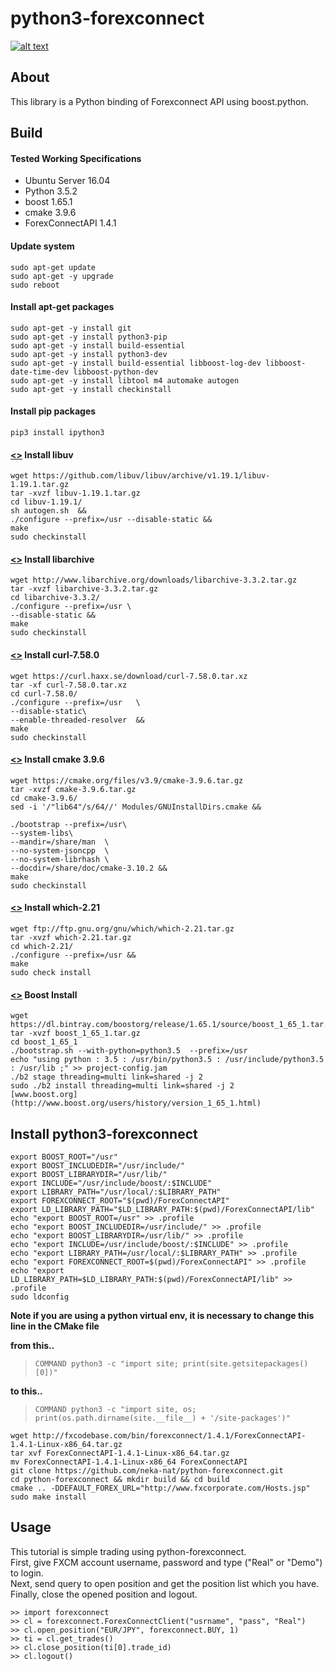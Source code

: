 python3-forexconnect
===================

[![alt text](https://travis-ci.org/neka-nat/python-forexconnect.svg?branch=master)](https://travis-ci.org/neka-nat/python-forexconnect)

About
------
This library is a Python binding of Forexconnect API
using boost.python.

Build
-----

#### Tested Working Specifications   
- Ubuntu Server 16.04
- Python 3.5.2
- boost 1.65.1  
- cmake 3.9.6  
- ForexConnectAPI 1.4.1 

#### Update system
    sudo apt-get update
    sudo apt-get -y upgrade
    sudo reboot

#### Install apt-get packages
    sudo apt-get -y install git
    sudo apt-get -y install python3-pip
    sudo apt-get -y install build-essential
    sudo apt-get -y install python3-dev
    sudo apt-get -y install build-essential libboost-log-dev libboost-date-time-dev libboost-python-dev
    sudo apt-get -y install libtool m4 automake autogen
    sudo apt-get -y install checkinstall

#### Install pip packages
    pip3 install ipython3

#### [<>](http://www.linuxfromscratch.org/blfs/view/cvs/general/libuv.html)  Install libuv 

    wget https://github.com/libuv/libuv/archive/v1.19.1/libuv-1.19.1.tar.gz
    tar -xvzf libuv-1.19.1.tar.gz
    cd libuv-1.19.1/
    sh autogen.sh  &&
    ./configure --prefix=/usr --disable-static &&
    make
    sudo checkinstall

#### [<>](http://linuxfromscratch.org/blfs/view/svn/general/libarchive.html)  Install libarchive  

    wget http://www.libarchive.org/downloads/libarchive-3.3.2.tar.gz
    tar -xvzf libarchive-3.3.2.tar.gz
    cd libarchive-3.3.2/
    ./configure --prefix=/usr \
    --disable-static &&
    make
    sudo checkinstall

#### [<>](http://linuxfromscratch.org/blfs/view/svn/basicnet/curl.html) Install curl-7.58.0  

    wget https://curl.haxx.se/download/curl-7.58.0.tar.xz
    tar -xf curl-7.58.0.tar.xz
    cd curl-7.58.0/
    ./configure --prefix=/usr   \
    --disable-static\
    --enable-threaded-resolver  &&
    make
    sudo checkinstall

#### [<>](http://www.linuxfromscratch.org/blfs/view/cvs/general/cmake.html) Install cmake 3.9.6  

    wget https://cmake.org/files/v3.9/cmake-3.9.6.tar.gz
    tar -xvzf cmake-3.9.6.tar.gz
    cd cmake-3.9.6/
    sed -i '/"lib64"/s/64//' Modules/GNUInstallDirs.cmake &&
    
    ./bootstrap --prefix=/usr\
    --system-libs\
    --mandir=/share/man  \
    --no-system-jsoncpp  \
    --no-system-librhash \
    --docdir=/share/doc/cmake-3.10.2 &&
    make
    sudo checkinstall

#### [<>](http://www.linuxfromscratch.org/blfs/view/cvs/general/which.html)  Install which-2.21  

    wget ftp://ftp.gnu.org/gnu/which/which-2.21.tar.gz
    tar -xvzf which-2.21.tar.gz
    cd which-2.21/
    ./configure --prefix=/usr &&
    make
    sudo check install

#### [<>](http://www.linuxfromscratch.org/blfs/view/cvs/general/boost.html)  Boost Install  

    wget https://dl.bintray.com/boostorg/release/1.65.1/source/boost_1_65_1.tar.gz
    tar -xvzf boost_1_65_1.tar.gz
    cd boost_1_65_1
    ./bootstrap.sh --with-python=python3.5  --prefix=/usr
    echo "using python : 3.5 : /usr/bin/python3.5 : /usr/include/python3.5 : /usr/lib ;" >> project-config.jam
    ./b2 stage threading=multi link=shared -j 2
    sudo ./b2 install threading=multi link=shared -j 2
    [www.boost.org](http://www.boost.org/users/history/version_1_65_1.html)

Install python3-forexconnect  
----------------------------

    export BOOST_ROOT="/usr"
    export BOOST_INCLUDEDIR="/usr/include/"
    export BOOST_LIBRARYDIR="/usr/lib/"
    export INCLUDE="/usr/include/boost/:$INCLUDE"
    export LIBRARY_PATH="/usr/local/:$LIBRARY_PATH"
    export FOREXCONNECT_ROOT="$(pwd)/ForexConnectAPI"
    export LD_LIBRARY_PATH="$LD_LIBRARY_PATH:$(pwd)/ForexConnectAPI/lib"
    echo "export BOOST_ROOT=/usr" >> .profile
    echo "export BOOST_INCLUDEDIR=/usr/include/" >> .profile
    echo "export BOOST_LIBRARYDIR=/usr/lib/" >> .profile
    echo "export INCLUDE=/usr/include/boost/:$INCLUDE" >> .profile
    echo "export LIBRARY_PATH=/usr/local/:$LIBRARY_PATH" >> .profile
    echo "export FOREXCONNECT_ROOT=$(pwd)/ForexConnectAPI" >> .profile
    echo "export LD_LIBRARY_PATH=$LD_LIBRARY_PATH:$(pwd)/ForexConnectAPI/lib" >> .profile
    sudo ldconfig

**Note if you are using a python virtual env, it is necessary to change this line in the CMake file**  

**from this..**  
>     COMMAND python3 -c "import site; print(site.getsitepackages()[0])"

**to this..**    
>     COMMAND python3 -c "import site, os; print(os.path.dirname(site.__file__) + '/site-packages')"


    wget http://fxcodebase.com/bin/forexconnect/1.4.1/ForexConnectAPI-1.4.1-Linux-x86_64.tar.gz  
    tar xvf ForexConnectAPI-1.4.1-Linux-x86_64.tar.gz  
    mv ForexConnectAPI-1.4.1-Linux-x86_64 ForexConnectAPI  
    git clone https://github.com/neka-nat/python-forexconnect.git
    cd python-forexconnect && mkdir build && cd build  
    cmake .. -DDEFAULT_FOREX_URL="http://www.fxcorporate.com/Hosts.jsp"  
    sudo make install  


Usage
-----

This tutorial is simple trading using python-forexconnect.  
First, give FXCM account username, password and type ("Real" or "Demo") to login.  
Next, send query to open position and get the position list which you have.  
Finally, close the opened position and logout.  

    >> import forexconnect
    >> cl = forexconnect.ForexConnectClient("usrname", "pass", "Real")
    >> cl.open_position("EUR/JPY", forexconnect.BUY, 1)
    >> ti = cl.get_trades()
    >> cl.close_position(ti[0].trade_id)
    >> cl.logout()
